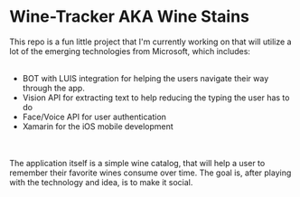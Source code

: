 # Wine-Tracker AKA Wine Stains

This repo is a fun little project that I'm currently working on that will utilize a lot of the emerging technologies from Microsoft, which includes: <br><br>
<ul>
<li>BOT with LUIS integration for helping the users navigate their way through the app. <br></li>
<li>Vision API for extracting text to help reducing the typing the user has to do <br></li>
<li>Face/Voice API for user authentication <br></li>
<li>Xamarin for the iOS mobile development <br></li>
</ul>
<br><br>
The application itself is a simple wine catalog, that will help a user to remember their favorite wines consume over time. The goal is, after playing with the technology and idea, is to make it social.
